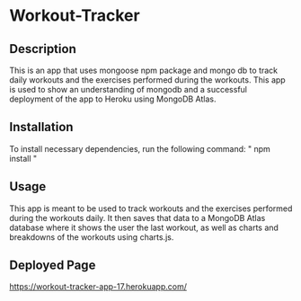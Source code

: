 # Workout-Tracker

## Description

This is an app that uses mongoose npm package and mongo db to track daily workouts and the exercises performed during the workouts. This app is used to show an understanding of mongodb and a successful deployment of the app to Heroku using MongoDB Atlas.

## Installation

To install necessary dependencies, run the following command: " npm install "

## Usage


This app is meant to be used to track workouts and the exercises performed during the workouts daily. It then saves that data to a MongoDB Atlas database where it shows the user the last workout, as well as charts and breakdowns of the workouts using charts.js.

## Deployed Page

https://workout-tracker-app-17.herokuapp.com/

